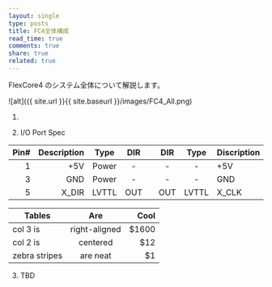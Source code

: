 ```yaml
---
layout: single
type: posts
title: FC4全体構成
read_time: true
comments: true
share: true
related: true
---
```

FlexCore4 のシステム全体について解説します。

![alt]({{ site.url }}{{ site.baseurl }}/images/FC4_All.png)

1. 


2. I/O Port Spec

| Pin# | Description | Type  | DIR |   | DIR | Type  | Discription | Pin# |
|-----:|------------:|:-----:|:---:|:-:|:---:|:-----:|:------------|:-----|
|     1|          +5V| Power |  -  |   |  -  |   -   | +5V         |2     |
|     3|          GND| Power |  -  |   |  -  |   -   | GND         |4     |
|     5|        X_DIR| LVTTL | OUT |   | OUT | LVTTL | X_CLK       |6     |


| Tables        | Are           | Cool  |
| ------------- |:-------------:| -----:|
| col 3 is      | right-aligned | $1600 |
| col 2 is      | centered      |   $12 |
| zebra stripes | are neat      |    $1 |

3. TBD
